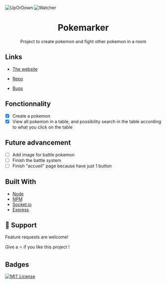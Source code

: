 ![UpOrDown](https://img.shields.io/website-up-down-green-red/http/pokemarker.alwaysdata.net/)
![Watcher](https://img.shields.io/github/watchers/Bouftout/pokemarker?style=social)
<h1 align="center">Pokemarker</h1>

<p align="center">Project to create pokemon and fight other pokemon in a room</p>

## Links

- [The website](http://pokemarker.alwaysdata.net/)

- [Repo](https://github.com/Bouftout/pokemarker)

- [Bugs](https://github.com/Bouftout/pokemarker/issues)

## Fonctionnality

- [x] Create a pokemon
- [x] View all pokemon in a table, and possibility search in the table according to what you click on the table

## Future advancement

- [ ] Add image for battle pokemon
- [ ] Finish the battle system
- [ ] Finish "accueil" page because have just 1 button

## Built With

- [Node](https://nodejs.org/fr/)
- [NPM](https://npmjs.org/)
- [Socket.io](https://www.npmjs.com/package/socket.io)
- [Express](https://www.npmjs.com/package/express)

## 🤝 Support

Feature requests are welcome!

Give a ⭐️ if you like this project ! 
## Badges  
[![MIT License](https://img.shields.io/badge/License-MIT-green.svg)](https://choosealicense.com/licenses/mit/)  
